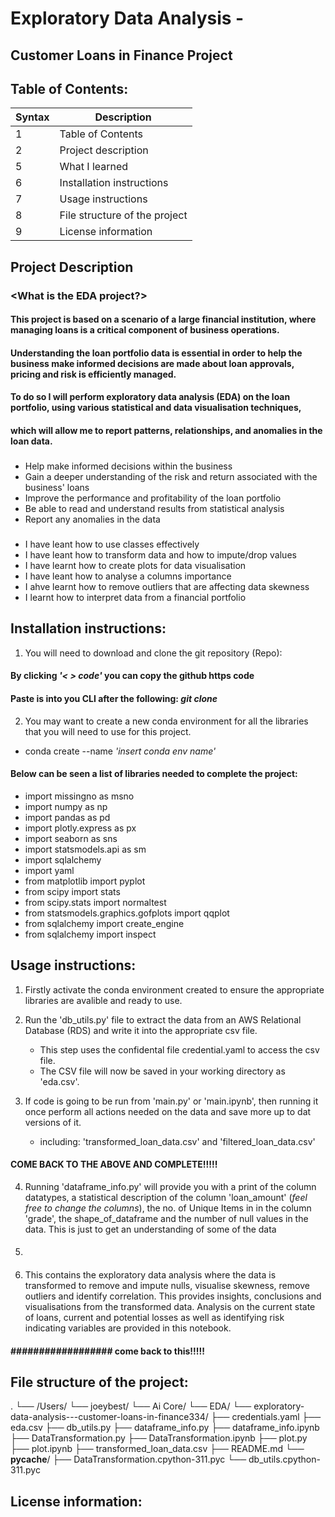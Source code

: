 # Exploratory Data Analysis -
## Customer Loans in Finance Project

## Table of Contents:
| Syntax | Description |
| ----------- | ----------- |
| 1 | Table of Contents |
| 2 | Project description |
| 5 | What I learned |
| 6 | Installation instructions |
| 7 | Usage instructions |
| 8 | File structure of the project |
| 9 | License information |

## Project Description

### <What is the EDA project?>
#### This project is based on a scenario of a large financial institution, where managing loans is a critical component of business operations.
#### Understanding the loan portfolio data is essential in order to help the business make informed decisions are made about loan approvals, pricing and risk is efficiently managed.
#### To do so I will perform exploratory data analysis (EDA) on the loan portfolio, using various statistical and data visualisation techniques, 
#### which will allow me to report patterns, relationships, and anomalies in the loan data.

### <Aim of the project:>
- Help make informed decisions within the business
- Gain a deeper understanding of the risk and return associated with the business' loans
- Improve the performance and profitability of the loan portfolio
- Be able to read and understand results from statistical analysis
- Report any anomalies in the data

### <What I learned:>
- I have leant how to use classes effectively
- I have leant how to transform data and how to impute/drop values
- I have learnt how to create plots for data visualisation
- I have leant how to analyse a columns importance
- I ahve learnt how to remove outliers that are affecting data skewness
- I learnt how to interpret data from a financial portfolio


## Installation instructions:

1. You will need to download and clone the git repository (Repo):
  #### By clicking *'< > code'* you can copy the github https code
  #### Paste is into you CLI after the following: *git clone*
  
2. You may want to create a new conda environment for all the libraries that you will need to use for this project.
  - conda create --name *'insert conda env name'*

#### Below can be seen a list of libraries needed to complete the project:
- import missingno as msno
- import numpy as np
- import pandas as pd
- import plotly.express as px
- import seaborn as sns
- import statsmodels.api as sm
- import sqlalchemy
- import yaml
- from matplotlib import pyplot
- from scipy import stats
- from scipy.stats import normaltest
- from statsmodels.graphics.gofplots import qqplot
- from sqlalchemy import create_engine
- from sqlalchemy import inspect

## Usage instructions:

1. Firstly activate the conda environment created to ensure the appropriate libraries are avalible and ready to use.
2. Run the 'db_utils.py' file to extract the data from an AWS Relational Database (RDS) and write it into the appropriate csv file.
   - This step uses the confidental file credential.yaml to access the csv file.
   - The CSV file will now be saved in your working directory as 'eda.csv'.
     
3. If code is going to be run from 'main.py' or 'main.ipynb', then running it once perform all actions needed on the data and save more up to dat versions of it.
   - including: 'transformed_loan_data.csv' and 'filtered_loan_data.csv'

#### COME BACK TO THE ABOVE AND COMPLETE!!!!!

4. Running 'dataframe_info.py'  will provide you with a print of the column datatypes, a statistical description of the column 'loan_amount' (*feel free to change the columns*),
   the no. of Unique Items in in the column 'grade', the shape_of_dataframe and the number of null values in the data.
   This is just to get an understanding of some of the data

5. 
   #### ##################
5. This contains the exploratory data analysis where the data is transformed to remove and impute nulls, visualise skewness, remove outliers and identify correlation.
   This provides insights, conclusions and visualisations from the transformed data. Analysis on the current state of loans, current and potential losses as well as identifying risk      indicating variables are provided in this notebook.
#### ################## come back to this!!!!!

## File structure of the project:
.
└── /Users/
    └── joeybest/
        └── Ai Core/
            └── EDA/
                └── exploratory-data-analysis---customer-loans-in-finance334/
                    ├── credentials.yaml
                    ├── eda.csv
                    ├── db_utils.py
                    ├── dataframe_info.py
                    ├── dataframe_info.ipynb
                    ├── DataTransformation.py
                    ├── DataTransformation.ipynb
                    ├── plot.py
                    ├── plot.ipynb
                    ├── transformed_loan_data.csv
                    ├── README.md
                    └── __pycache__/
                        ├── DataTransformation.cpython-311.pyc
                        └── db_utils.cpython-311.pyc
## License information:
